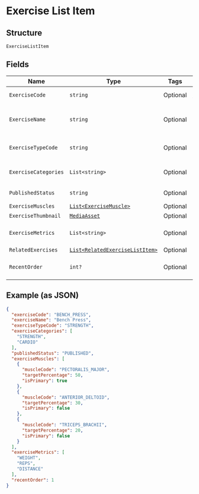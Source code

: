 
# Exercise List Item

## Structure

`ExerciseListItem`

## Fields

| Name | Type | Tags | Description |
|  --- | --- | --- | --- |
| `ExerciseCode` | `string` | Optional | Unique identifier for the exercise. |
| `ExerciseName` | `string` | Optional | Translated Primary Exercise Name for the chosen Locale |
| `ExerciseTypeCode` | `string` | Optional | The exerciseTypeCode of the exercise |
| `ExerciseCategories` | `List<string>` | Optional | Array of category codes associated with this exercise |
| `PublishedStatus` | `string` | Optional | The publish status of the exercise |
| `ExerciseMuscles` | [`List<ExerciseMuscle>`](../../doc/models/exercise-muscle.md) | Optional | - |
| `ExerciseThumbnail` | [`MediaAsset`](../../doc/models/media-asset.md) | Optional | - |
| `ExerciseMetrics` | `List<string>` | Optional | Array of metric codes associated with this exercise |
| `RelatedExercises` | [`List<RelatedExerciseListItem>`](../../doc/models/related-exercise-list-item.md) | Optional | - |
| `RecentOrder` | `int?` | Optional | Used for sorting by most recently used exercises. |

## Example (as JSON)

```json
{
  "exerciseCode": "BENCH_PRESS",
  "exerciseName": "Bench Press",
  "exerciseTypeCode": "STRENGTH",
  "exerciseCategories": [
    "STRENGTH",
    "CARDIO"
  ],
  "publishedStatus": "PUBLISHED",
  "exerciseMuscles": [
    {
      "muscleCode": "PECTORALIS_MAJOR",
      "targetPercentage": 50,
      "isPrimary": true
    },
    {
      "muscleCode": "ANTERIOR_DELTOID",
      "targetPercentage": 30,
      "isPrimary": false
    },
    {
      "muscleCode": "TRICEPS_BRACHII",
      "targetPercentage": 20,
      "isPrimary": false
    }
  ],
  "exerciseMetrics": [
    "WEIGHT",
    "REPS",
    "DISTANCE"
  ],
  "recentOrder": 1
}
```


